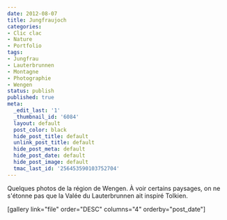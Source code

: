 ```yaml
---
date: 2012-08-07
title: Jungfraujoch
categories:
- Clic clac
- Nature
- Portfolio
tags:
- Jungfrau
- Lauterbrunnen
- Montagne
- Photographie
- Wengen
status: publish
published: true
meta:
  _edit_last: '1'
  _thumbnail_id: '6084'
  layout: default
  post_color: black
  hide_post_title: default
  unlink_post_title: default
  hide_post_meta: default
  hide_post_date: default
  hide_post_image: default
  tmac_last_id: '256453590103752704'
---
```

Quelques photos de la région de Wengen.
À voir certains paysages, on ne s'étonne pas que la Valée du Lauterbrunnen ait inspiré Tolkien.

[gallery link="file" order="DESC" columns="4" orderby="post_date"]
